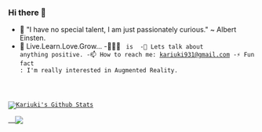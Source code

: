 ### Hi there 👋

- 🔭 "I have no special talent, I am just passionately curious." ~ Albert Einsten.
- 🌱 Live.Learn.Love.Grow...
-👨🏽‍💻 <code> is </life>
-💬 Lets talk about anything positive.
-📫 How to reach me: kariuki931@gmail.com
-⚡ Fun fact : I'm really interested in Augmented Reality.

<a href="https://github.com/Carrieukie">
<img align="center" alt="Kariuki's Github Stats" src="https://github-readme-stats.codestackr.vercel.app/api?username=Carrieukie&show_icons=true&hide_border=true&count_private=true&include_all_commits=true&theme=radical" /></a>
<a href="https://github.com/Carrieuke">
  <img align="center" src="https://github-readme-stats.anuraghazra1.vercel.app/api/top-langs/?username=Carrieukie&layout=compact&theme=radical" />
</a>
